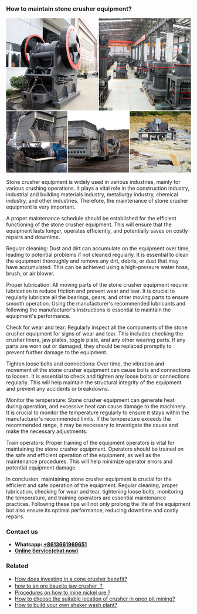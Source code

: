 <h3>How to maintain stone crusher equipment?</h3><img src='1701745318.jpg' alt=''><p>Stone crusher equipment is widely used in various industries, mainly for various crushing operations. It plays a vital role in the construction industry, industrial and building materials industry, metallurgy industry, chemical industry, and other industries. Therefore, the maintenance of stone crusher equipment is very important.</p><p>A proper maintenance schedule should be established for the efficient functioning of the stone crusher equipment. This will ensure that the equipment lasts longer, operates efficiently, and potentially saves on costly repairs and downtime.</p><p>Regular cleaning: Dust and dirt can accumulate on the equipment over time, leading to potential problems if not cleaned regularly. It is essential to clean the equipment thoroughly and remove any dirt, debris, or dust that may have accumulated. This can be achieved using a high-pressure water hose, brush, or air blower.</p><p>Proper lubrication: All moving parts of the stone crusher equipment require lubrication to reduce friction and prevent wear and tear. It is crucial to regularly lubricate all the bearings, gears, and other moving parts to ensure smooth operation. Using the manufacturer's recommended lubricants and following the manufacturer's instructions is essential to maintain the equipment's performance.</p><p>Check for wear and tear: Regularly inspect all the components of the stone crusher equipment for signs of wear and tear. This includes checking the crusher liners, jaw plates, toggle plate, and any other wearing parts. If any parts are worn out or damaged, they should be replaced promptly to prevent further damage to the equipment.</p><p>Tighten loose bolts and connections: Over time, the vibration and movement of the stone crusher equipment can cause bolts and connections to loosen. It is essential to check and tighten any loose bolts or connections regularly. This will help maintain the structural integrity of the equipment and prevent any accidents or breakdowns.</p><p>Monitor the temperature: Stone crusher equipment can generate heat during operation, and excessive heat can cause damage to the machinery. It is crucial to monitor the temperature regularly to ensure it stays within the manufacturer's recommended limits. If the temperature exceeds the recommended range, it may be necessary to investigate the cause and make the necessary adjustments.</p><p>Train operators: Proper training of the equipment operators is vital for maintaining the stone crusher equipment. Operators should be trained on the safe and efficient operation of the equipment, as well as the maintenance procedures. This will help minimize operator errors and potential equipment damage.</p><p>In conclusion, maintaining stone crusher equipment is crucial for the efficient and safe operation of the equipment. Regular cleaning, proper lubrication, checking for wear and tear, tightening loose bolts, monitoring the temperature, and training operators are essential maintenance practices. Following these tips will not only prolong the life of the equipment but also ensure its optimal performance, reducing downtime and costly repairs.</p><h3>Contact us</h3><ul><li><strong>Whatsapp:&nbsp;<a href="https://wa.me/8613661969651">+8613661969651</a></strong></li><li><a href="https://swt.shibang-china.com/?git&amp;zhl&amp;How to maintain stone crusher equipment"><strong>Online Service(chat now)</strong></a></li></ul><h3>Related</h3><ul><li><a href='How does investing in a cone crusher benefit.md'>How does investing in a cone crusher benefit?</a></li><li><a href='how to an ore bauxite jaw crusher ？.md'>how to an ore bauxite jaw crusher ？</a></li><li><a href='Procedures on how to mine nickel ore .md'>Procedures on how to mine nickel ore ?</a></li><li><a href='How to choose the suitable location of crusher in open pit mining.md'>How to choose the suitable location of crusher in open pit mining?</a></li><li><a href='How to build your own shaker wash plant.md'>How to build your own shaker wash plant?</a></li></ul>